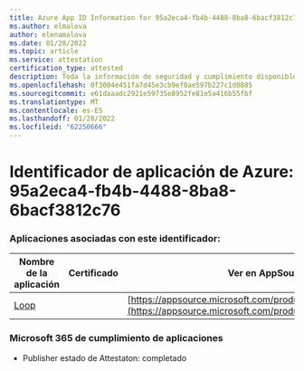 ```yaml
---
title: Azure App ID Information for 95a2eca4-fb4b-4488-8ba8-6bacf3812c76
ms.author: elmalova
author: elenamalova
ms.date: 01/28/2022
ms.topic: article
ms.service: attestation
certification_type: attested
description: Toda la información de seguridad y cumplimiento disponible para 95a2eca4-fb4b-4488-8ba8-6bacf3812c76.
ms.openlocfilehash: 0f3004e451fa7d45e3cb9ef0ae597b227c1d0885
ms.sourcegitcommit: e61daaadc2921e59735e8952fe81e5a416b55fbf
ms.translationtype: MT
ms.contentlocale: es-ES
ms.lasthandoff: 01/28/2022
ms.locfileid: "62250666"
---
```

# <a name="azure-app-id-95a2eca4-fb4b-4488-8ba8-6bacf3812c76"></a>Identificador de aplicación de Azure: 95a2eca4-fb4b-4488-8ba8-6bacf3812c76


### <a name="apps-associated-with-this-id"></a>Aplicaciones asociadas con este identificador:
| **Nombre de la aplicación** | **Certificado** | **Ver en AppSource** |
|--------------|---------------|-----------------------|
| [Loop](https://docs.microsoft.com/microsoft-365-app-certification/forward/WA200003480) |  | [https://appsource.microsoft.com/product/office/WA200003480](https://appsource.microsoft.com/product/office/WA200003480) |

### <a name="microsoft-365-app-compliance-status"></a>Microsoft 365 de cumplimiento de aplicaciones
- Publisher estado de Attestaton: completado
